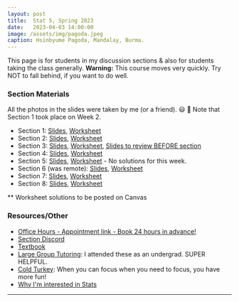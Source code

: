 ```yaml
---
layout: post
title:  Stat 5, Spring 2023
date:   2023-04-03 14:00:00
image: /assets/img/pagoda.jpeg
caption: Hsinbyume Pagoda, Mandalay, Burma.
---
```


This page is for students in my discussion sections & also for students taking the class generally.
**Warning:** This course moves very quickly.  Try NOT to fall behind, if you want to do well.


### Section Materials

All the photos in the slides were taken by me (or a friend). 😃 📸
Note that Section 1 took place on Week 2.

* Section 1: [Slides](https://drive.google.com/open?id=1OkH9b8BXoJGKiwKz06Acw8c57KX9KOBC&authuser=shokawano5%40gmail.com&usp=drive_fs), [Worksheet](https://docs.google.com/document/d/1VnbbXiNqEWxGZsBhJF_BDp_1p1JbdkX10arV6yPzujM/edit?usp=sharing)
* Section 2: [Slides](https://drive.google.com/open?id=1PiaJqUh6zCWOc-N7eZr7Czc0jYRhUfsY&authuser=shokawano5%40gmail.com&usp=drive_fs), [Worksheet](https://docs.google.com/document/d/1ZdBOl86rRucvUtWAnFtfuJLiZX6gt9UOTfTtDoMYNhQ/edit?usp=share_link)
* Section 3: [Slides](https://drive.google.com/open?id=1PhZmGpd_8bEtgBhf2X5IkeqV7kZOFEUM&authuser=shokawano5%40gmail.com&usp=drive_fs), [Worksheet](https://docs.google.com/document/d/1B_3ob25iHkp_DEk1anEFTUrg3jfwO3P0PL6AGOn1_aM/edit?usp=sharing), [Slides to review BEFORE section](https://drive.google.com/open?id=1Q2QtVC43VDuI8PeR3SCkS1UsFmEhKcNW&authuser=shokawano5%40gmail.com&usp=drive_fs)
* Section 4: [Slides](https://drive.google.com/open?id=1RjQbiY0BKZvRkiAz8nmcYfJ8gQYbzjn1&authuser=shokawano5%40gmail.com&usp=drive_fs), [Worksheet](https://docs.google.com/document/d/1k8dhmnOmUrk3TlFAeEoHwXOVCwgZY9Msj50x4zZvFUc/edit?usp=sharing)
* Section 5: [Slides](https://drive.google.com/open?id=1SPcTCQkyWwLvUkAfxzjFRhVYG66Cfl-J&authuser=shokawano5%40gmail.com&usp=drive_fs), [Worksheet](https://docs.google.com/document/d/1teOX7FbcgEZRtqFj6Y3tOmpCC2FEjhsv6krVXw7nICY/edit?usp=sharing) - No solutions for this week.
* Section 6 (was remote): [Slides](https://drive.google.com/open?id=1YlhB71H2ukJIxWaL0emQINe4Me80_aKg&authuser=shokawano5%40gmail.com&usp=drive_fs), [Worksheet](https://docs.google.com/document/d/1mG20XtrjUTghdZykYdpMm1sdBK3ZxjI5qPR3SpiXqBw/edit?usp=sharing)
* Section 7: [Slides](https://drive.google.com/open?id=1Z5GPVOiTT2mbuviifRYkWChtNTrJWiE9&authuser=shokawano5%40gmail.com&usp=drive_fs), [Worksheet](https://docs.google.com/document/d/12Ya0bcSWPnv-sFcLplfIv8wdcMInILy_1adcGWBbKkQ/edit?usp=sharing)
* Section 8: [Slides](https://drive.google.com/open?id=1ZnagfUObCNbQd3spS3Y-gDhZ_ByDmDxj&authuser=shokawano5%40gmail.com&usp=drive_fs), [Worksheet](https://docs.google.com/document/d/15nrU45_i7kwXQLMipdbqZhHDjzfxEtf8bpwpm66vwiQ/edit?usp=sharing)

** Worksheet solutions to be posted on Canvas

### Resources/Other

* [Office Hours - Appointment link - Book 24 hours in advance!](https://app.usemotion.com/meet/sho-kawano/zoom-office-hours)
* [Section Discord](https://discord.gg/zkz2v3gR7H)
* [Textbook](https://www.openintro.org/book/os/)
* [Large Group Tutoring](https://lss.ucsc.edu/lss-tutor-hub/index.html):  I attended these as an undergrad. SUPER HELPFUL.
* [Cold Turkey](https://getcoldturkey.com): When you can focus when you need to focus, you have more fun!
* [Why I'm interested in Stats](https://sho-kawano.github.io/2021/09/08/why-stats/)

***
